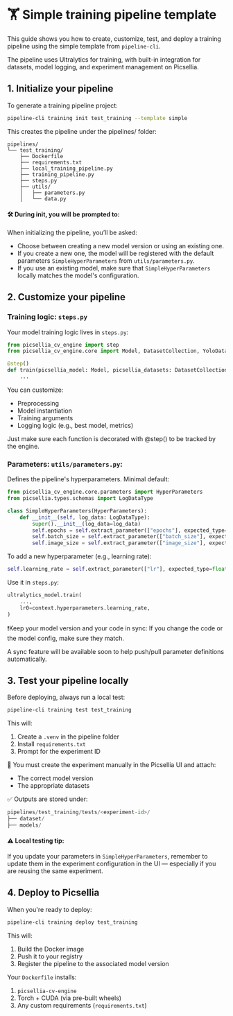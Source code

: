 # 🏋️ Simple training pipeline template

This guide shows you how to create, customize, test, and deploy a training pipeline using the simple template from `pipeline-cli`.

The pipeline uses Ultralytics for training, with built-in integration for datasets, model logging, and experiment management on Picsellia.


## 1. Initialize your pipeline

To generate a training pipeline project:

```bash
pipeline-cli training init test_training --template simple
```

This creates the pipeline under the pipelines/ folder:

```
pipelines/
└── test_training/
    ├── Dockerfile
    ├── requirements.txt
    ├── local_training_pipeline.py
    ├── training_pipeline.py
    ├── steps.py
    ├── utils/
    │   ├── parameters.py
    │   └── data.py
```

#### 🛠 During init, you will be prompted to:
When initializing the pipeline, you’ll be asked:

- Choose between creating a new model version or using an existing one.
- If you create a new one, the model will be registered with the default parameters `SimpleHyperParameters` from `utils/parameters.py`.
- If you use an existing model, make sure that `SimpleHyperParameters` locally matches the model's configuration.

## 2. Customize your pipeline

### Training logic: `steps.py`

Your model training logic lives in `steps.py`:

```python
from picsellia_cv_engine import step
from picsellia_cv_engine.core import Model, DatasetCollection, YoloDataset

@step()
def train(picsellia_model: Model, picsellia_datasets: DatasetCollection[YoloDataset]):
    ...
```

You can customize:
- Preprocessing
- Model instantiation
- Training arguments
- Logging logic (e.g., best model, metrics)

Just make sure each function is decorated with @step() to be tracked by the engine.

### Parameters: `utils/parameters.py`:

Defines the pipeline's hyperparameters. Minimal default:


```python
from picsellia_cv_engine.core.parameters import HyperParameters
from picsellia.types.schemas import LogDataType

class SimpleHyperParameters(HyperParameters):
    def __init__(self, log_data: LogDataType):
        super().__init__(log_data=log_data)
        self.epochs = self.extract_parameter(["epochs"], expected_type=int, default=3)
        self.batch_size = self.extract_parameter(["batch_size"], expected_type=int, default=8)
        self.image_size = self.extract_parameter(["image_size"], expected_type=int, default=640)
```

To add a new hyperparameter (e.g., learning rate):

```python
self.learning_rate = self.extract_parameter(["lr"], expected_type=float, default=0.001)
```

Use it in `steps.py`:

```python
ultralytics_model.train(
    ...,
    lr0=context.hyperparameters.learning_rate,
)
```

❗Keep your model version and your code in sync: If you change the code or the model config, make sure they match.

A sync feature will be available soon to help push/pull parameter definitions automatically.

## 3. Test your pipeline locally

Before deploying, always run a local test:

```bash
pipeline-cli training test test_training
```

This will:

1. Create a `.venv` in the pipeline folder
2. Install `requirements.txt`
3. Prompt for the experiment ID

📌 You must create the experiment manually in the Picsellia UI and attach:

- The correct model version
- The appropriate datasets

✅ Outputs are stored under:

```python
pipelines/test_training/tests/<experiment-id>/
├── dataset/
├── models/
```

#### ⚠️ Local testing tip:
If you update your parameters in `SimpleHyperParameters`, remember to update them in the experiment configuration in the UI — especially if you are reusing the same experiment.

## 4. Deploy to Picsellia

When you're ready to deploy:

```bash
pipeline-cli training deploy test_training
```

This will:

1. Build the Docker image
2. Push it to your registry
3. Register the pipeline to the associated model version

Your `Dockerfile` installs:

1. `picsellia-cv-engine `
2. Torch + CUDA (via pre-built wheels)
3. Any custom requirements (`requirements.txt`)
